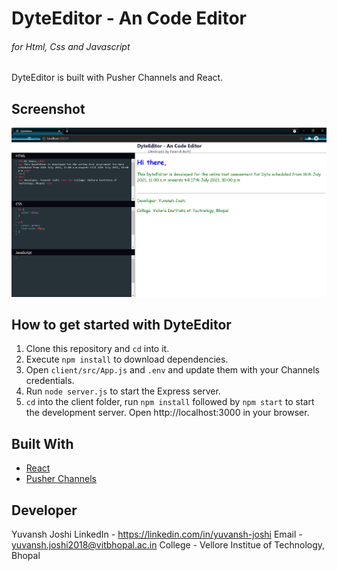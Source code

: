 # DyteEditor - An Code Editor
###### for Html, Css and Javascript

DyteEditor is built with Pusher Channels and React.

## Screenshot
![Screenshot](Screenshot.png)

## How to get started with DyteEditor

1. Clone this repository and `cd` into it.
2. Execute `npm install` to download dependencies.
3. Open `client/src/App.js` and `.env` and update them with your Channels credentials.
4. Run `node server.js` to start the Express server.
5. `cd` into the client folder, run `npm install` followed by `npm start` to start the development server. Open http://localhost:3000 in your browser.

## Built With

- [React](https://reactjs.org)
- [Pusher Channels](https://pusher.com/channels)

## Developer
Yuvansh Joshi
LinkedIn - https://linkedin.com/in/yuvansh-joshi
Email - yuvansh.joshi2018@vitbhopal.ac.in
College - Vellore Institue of Technology, Bhopal